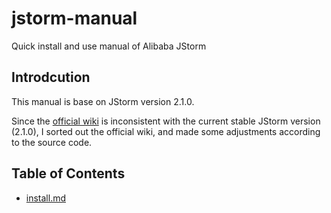 # jstorm-manual
Quick install and use manual of Alibaba JStorm

## Introdcution ##
This manual is base on JStorm version 2.1.0.

Since the [official wiki](https://github.com/alibaba/jstorm/wiki/JStorm-Chinese-Documentation) is inconsistent with the current stable JStorm version (2.1.0), I sorted out the official wiki, and made some adjustments according to the source code.  

## Table of Contents
- [install.md](https://github.com/hammertank/jstorm-manual)

